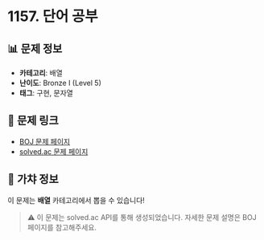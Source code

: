# 1157. 단어 공부

## 📊 문제 정보
- **카테고리**: 배열
- **난이도**: Bronze I (Level 5)
- **태그**: 구현, 문자열

## 🔗 문제 링크
- [BOJ 문제 페이지](https://www.acmicpc.net/problem/1157)
- [solved.ac 문제 페이지](https://solved.ac/problems/1157)

## 🎯 가챠 정보
이 문제는 **배열** 카테고리에서 뽑을 수 있습니다!

> ⚠️ 이 문제는 solved.ac API를 통해 생성되었습니다. 
> 자세한 문제 설명은 BOJ 페이지를 참고해주세요.
